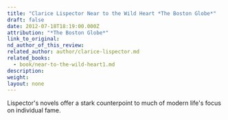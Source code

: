 ```yaml
---
title: "Clarice Lispector Near to the Wild Heart *The Boston Globe*"
draft: false
date: 2012-07-18T18:19:00.000Z
attribution: "*The Boston Globe*"
link_to_original:
nd_author_of_this_review:
related_author: author/clarice-lispector.md
related_books:
  - book/near-to-the-wild-heart1.md
description:
weight:
layout: none
---
```

Lispector's novels offer a stark counterpoint to much of modern life's focus on individual fame.

